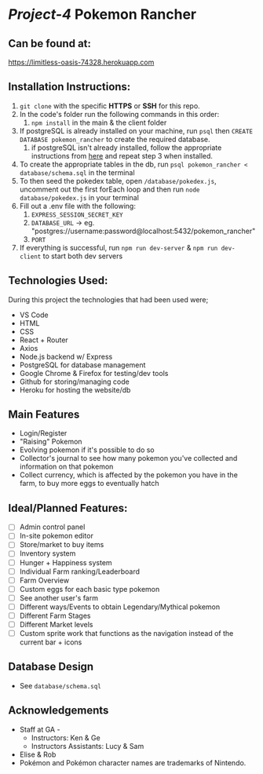 # *Project-4* Pokemon Rancher

## Can be found at:
https://limitless-oasis-74328.herokuapp.com

## Installation Instructions: 
1.  `git clone` with the specific **HTTPS** or **SSH** for this repo.
2. In the code's folder run the following commands in this order:
	1. `npm install` in the main & the client folder
3. If postgreSQL is already installed on your machine, run `psql` then `CREATE DATABASE pokemon_rancher` to create the required database.
	1. if postgreSQL isn't already installed, follow the appropriate instructions from [here](https://www.postgresql.org/download/) and repeat step 3 when installed.
4. To create the appropriate tables in the db, run `psql pokemon_rancher < database/schema.sql` in the terminal
5. To then seed the pokedex table, open `/database/pokedex.js`, uncomment out the first forEach loop and then run `node database/pokedex.js` in your terminal
6. Fill out a .env file with the following:
	1. `EXPRESS_SESSION_SECRET_KEY`
	2. `DATABASE_URL` -> eg. "postgres://username:password@localhost:5432/pokemon_rancher"
	3. `PORT`
7.  If everything is successful, run `npm run dev-server` & `npm run dev-client` to start both dev servers

## Technologies Used:
During this project the technologies that had been used were; 
- VS Code
- HTML
- CSS
- React + Router
- Axios
- Node.js backend w/ Express 
- PostgreSQL for database management
- Google Chrome & Firefox for testing/dev tools
- Github for storing/managing code
- Heroku for hosting the website/db

## Main Features
- Login/Register
- "Raising" Pokemon
- Evolving pokemon if it's possible to do so
- Collector's journal to see how many pokemon you've collected and information on that pokemon
- Collect currency, which is affected by the pokemon you have in the farm, to buy more eggs to eventually hatch


## Ideal/Planned Features: 
- [ ] Admin control panel
- [ ] In-site pokemon editor
- [ ] Store/market to buy items
- [ ] Inventory system
- [ ] Hunger + Happiness system
- [ ] Individual Farm ranking/Leaderboard
- [ ] Farm Overview
- [ ] Custom eggs for each basic type pokemon
- [ ] See another user's farm
- [ ] Different ways/Events to obtain Legendary/Mythical pokemon
- [ ] Different Farm Stages
- [ ] Different Market levels
- [ ] Custom sprite work that functions as the navigation instead of the current bar + icons

## Database Design 
- See `database/schema.sql`

##  Acknowledgements
- Staff at GA -
	- Instructors: Ken & Ge
	- Instructors Assistants: Lucy & Sam 
- Elise & Rob
- Pokémon and Pokémon character names are trademarks of Nintendo.
